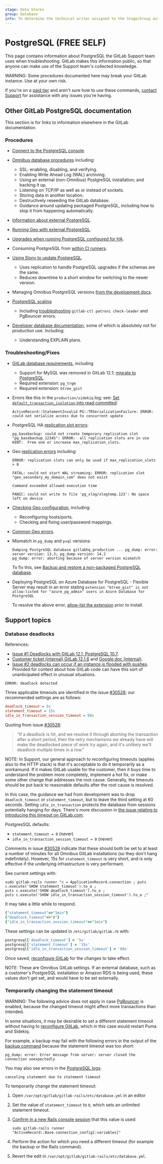 ```yaml
---
stage: Data Stores
group: Database
info: To determine the technical writer assigned to the Stage/Group associated with this page, see https://about.gitlab.com/handbook/engineering/ux/technical-writing/#assignments
---
```


# PostgreSQL **(FREE SELF)**

This page contains information about PostgreSQL the GitLab Support team uses
when troubleshooting. GitLab makes this information public, so that anyone can
make use of the Support team's collected knowledge.

WARNING:
Some procedures documented here may break your GitLab instance. Use at your
own risk.

If you're on a [paid tier](https://about.gitlab.com/pricing/) and aren't sure
how to use these commands, [contact Support](https://about.gitlab.com/support/)
for assistance with any issues you're having.

## Other GitLab PostgreSQL documentation

This section is for links to information elsewhere in the GitLab documentation.

### Procedures

- [Connect to the PostgreSQL console](https://docs.gitlab.com/omnibus/settings/database.html#connecting-to-the-bundled-postgresql-database).

- [Omnibus database procedures](https://docs.gitlab.com/omnibus/settings/database.html) including:
  - SSL: enabling, disabling, and verifying.
  - Enabling Write Ahead Log (WAL) archiving.
  - Using an external (non-Omnibus) PostgreSQL installation; and backing it up.
  - Listening on TCP/IP as well as or instead of sockets.
  - Storing data in another location.
  - Destructively reseeding the GitLab database.
  - Guidance around updating packaged PostgreSQL, including how to stop it
    from happening automatically.

- [Information about external PostgreSQL](../postgresql/external.md).

- [Running Geo with external PostgreSQL](../geo/setup/external_database.md).

- [Upgrades when running PostgreSQL configured for HA](https://docs.gitlab.com/omnibus/settings/database.html#upgrading-a-gitlab-ha-cluster).

- Consuming PostgreSQL from [within CI runners](../../ci/services/postgres.md).

- [Using Slony to update PostgreSQL](../../update/upgrading_postgresql_using_slony.md).
  - Uses replication to handle PostgreSQL upgrades if the schemas are the same.
  - Reduces downtime to a short window for switching to the newer version.

- Managing Omnibus PostgreSQL versions [from the development docs](https://docs.gitlab.com/omnibus/development/managing-postgresql-versions.html).

- [PostgreSQL scaling](../postgresql/replication_and_failover.md)
  - Including [troubleshooting](../postgresql/replication_and_failover.md#troubleshooting)
    `gitlab-ctl patroni check-leader` and PgBouncer errors.

- [Developer database documentation](../../development/feature_development.md#database-guides),
  some of which is absolutely not for production use. Including:
  - Understanding EXPLAIN plans.

### Troubleshooting/Fixes

- [GitLab database requirements](../../install/requirements.md#database),
  including
  - Support for MySQL was removed in GitLab 12.1; [migrate to PostgreSQL](../../update/mysql_to_postgresql.md).
  - Required extension: `pg_trgm`
  - Required extension: `btree_gist`

- Errors like this in the `production/sidekiq` log; see:
  [Set `default_transaction_isolation` into read committed](https://docs.gitlab.com/omnibus/settings/database.html#set-default_transaction_isolation-into-read-committed):

  ```plaintext
  ActiveRecord::StatementInvalid PG::TRSerializationFailure: ERROR:  could not serialize access due to concurrent update
  ```

- PostgreSQL HA [replication slot errors](https://docs.gitlab.com/omnibus/settings/database.html#troubleshooting-upgrades-in-an-ha-cluster):

  ```plaintext
  pg_basebackup: could not create temporary replication slot "pg_basebackup_12345": ERROR:  all replication slots are in use
  HINT:  Free one or increase max_replication_slots.
  ```

- Geo [replication errors](../geo/replication/troubleshooting.md#fixing-replication-errors) including:

  ```plaintext
  ERROR: replication slots can only be used if max_replication_slots > 0

  FATAL: could not start WAL streaming: ERROR: replication slot "geo_secondary_my_domain_com" does not exist

  Command exceeded allowed execution time

  PANIC: could not write to file 'pg_xlog/xlogtemp.123': No space left on device
  ```

- [Checking Geo configuration](../geo/replication/troubleshooting.md), including:
  - Reconfiguring hosts/ports.
  - Checking and fixing user/password mappings.

- [Common Geo errors](../geo/replication/troubleshooting.md#fixing-common-errors).

- Mismatch in `pg_dump` and `psql` versions:

  ```plaintext
  Dumping PostgreSQL database gitlabhq_production ... pg_dump: error: server version: 13.3; pg_dump version: 14.2
  pg_dump: error: aborting because of server version mismatch
  ```

  To fix this, see [Backup and restore a non-packaged PostgreSQL database](https://docs.gitlab.com/omnibus/settings/database.html#backup-and-restore-a-non-packaged-postgresql-database).

- Deploying PostgreSQL on Azure Database for PostgreSQL - Flexible Server may result in an error stating `extension "btree_gist" is not allow-listed for "azure_pg_admin" users in Azure Database for PostgreSQL`

  To resolve the above error, [allow-list the extension](https://docs.microsoft.com/en-us/azure/postgresql/flexible-server/concepts-extensions#how-to-use-postgresql-extensions) prior to install.

## Support topics

### Database deadlocks

References:

- [Issue #1 Deadlocks with GitLab 12.1, PostgreSQL 10.7](https://gitlab.com/gitlab-org/gitlab/-/issues/30528).
- [Customer ticket (internal) GitLab 12.1.6](https://gitlab.zendesk.com/agent/tickets/134307)
  and [Google doc (internal)](https://docs.google.com/document/d/19xw2d_D1ChLiU-MO1QzWab-4-QXgsIUcN5e_04WTKy4).
- [Issue #2 deadlocks can occur if an instance is flooded with pushes](https://gitlab.com/gitlab-org/gitlab/-/issues/33650).
  Provided for context about how GitLab code can have this sort of
  unanticipated effect in unusual situations.

```plaintext
ERROR: deadlock detected
```

Three applicable timeouts are identified in the issue [#30528](https://gitlab.com/gitlab-org/gitlab/-/issues/30528); our recommended settings are as follows:

```ini
deadlock_timeout = 5s
statement_timeout = 15s
idle_in_transaction_session_timeout = 60s
```

Quoting from issue [#30528](https://gitlab.com/gitlab-org/gitlab/-/issues/30528):

<!-- vale gitlab.FutureTense = NO -->

> "If a deadlock is hit, and we resolve it through aborting the transaction after a short period, then the retry mechanisms we already have will make the deadlocked piece of work try again, and it's unlikely we'll deadlock multiple times in a row."

<!-- vale gitlab.FutureTense = YES -->

NOTE:
In Support, our general approach to reconfiguring timeouts (applies also to the
HTTP stack) is that it's acceptable to do it temporarily as a workaround. If it
makes GitLab usable for the customer, then it buys time to understand the
problem more completely, implement a hot fix, or make some other change that
addresses the root cause. Generally, the timeouts should be put back to
reasonable defaults after the root cause is resolved.

In this case, the guidance we had from development was to drop `deadlock_timeout`
or `statement_timeout`, but to leave the third setting at 60 seconds. Setting
`idle_in_transaction` protects the database from sessions potentially hanging for
days. There's more discussion in [the issue relating to introducing this timeout on GitLab.com](https://gitlab.com/gitlab-com/gl-infra/production/-/issues/1053).

PostgresSQL defaults:

- `statement_timeout = 0` (never)
- `idle_in_transaction_session_timeout = 0` (never)

Comments in issue [#30528](https://gitlab.com/gitlab-org/gitlab/-/issues/30528)
indicate that these should both be set to at least a number of minutes for all
Omnibus GitLab installations (so they don't hang indefinitely). However, 15s
for `statement_timeout` is very short, and is only effective if the
underlying infrastructure is very performant.

See current settings with:

```shell
sudo gitlab-rails runner "c = ApplicationRecord.connection ; puts c.execute('SHOW statement_timeout').to_a ;
puts c.execute('SHOW deadlock_timeout').to_a ;
puts c.execute('SHOW idle_in_transaction_session_timeout').to_a ;"
```

It may take a little while to respond.

```ruby
{"statement_timeout"=>"1min"}
{"deadlock_timeout"=>"0"}
{"idle_in_transaction_session_timeout"=>"1min"}
```

These settings can be updated in `/etc/gitlab/gitlab.rb` with:

```ruby
postgresql['deadlock_timeout'] = '5s'
postgresql['statement_timeout'] = '15s'
postgresql['idle_in_transaction_session_timeout'] = '60s'
```

Once saved, [reconfigure GitLab](../restart_gitlab.md#omnibus-gitlab-reconfigure) for the changes to take effect.

NOTE:
These are Omnibus GitLab settings. If an external database, such as a customer's PostgreSQL installation or Amazon RDS is being used, these values don't get set, and would have to be set externally.

### Temporarily changing the statement timeout

WARNING:
The following advice does not apply in case
[PgBouncer](../postgresql/pgbouncer.md) is enabled,
because the changed timeout might affect more transactions than intended.

In some situations, it may be desirable to set a different statement timeout
without having to [reconfigure GitLab](../restart_gitlab.md#omnibus-gitlab-reconfigure),
which in this case would restart Puma and Sidekiq.

For example, a backup may fail with the following errors in the output of the
[backup command](../../raketasks/backup_restore.md#back-up-gitlab)
because the statement timeout was too short:

```plaintext
pg_dump: error: Error message from server: server closed the connection unexpectedly
```

You may also see errors in the [PostgreSQL logs](../logs.md#postgresql-logs):

```plaintext
canceling statement due to statement timeout
```

To temporarily change the statement timeout:

1. Open `/var/opt/gitlab/gitlab-rails/etc/database.yml` in an editor
1. Set the value of `statement_timeout` to `0`, which sets an unlimited statement timeout.
1. [Confirm in a new Rails console session](../operations/rails_console.md#using-the-rails-runner)
   that this value is used:

   ```shell
   sudo gitlab-rails runner "ActiveRecord::Base.connection_config[:variables]"
   ```

1. Perform the action for which you need a different timeout
   (for example the backup or the Rails command).
1. Revert the edit in `/var/opt/gitlab/gitlab-rails/etc/database.yml`.
